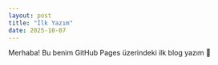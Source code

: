 ```yaml
---
layout: post
title: "İlk Yazım"
date: 2025-10-07
---
```


Merhaba! Bu benim GitHub Pages üzerindeki ilk blog yazım 🚀
